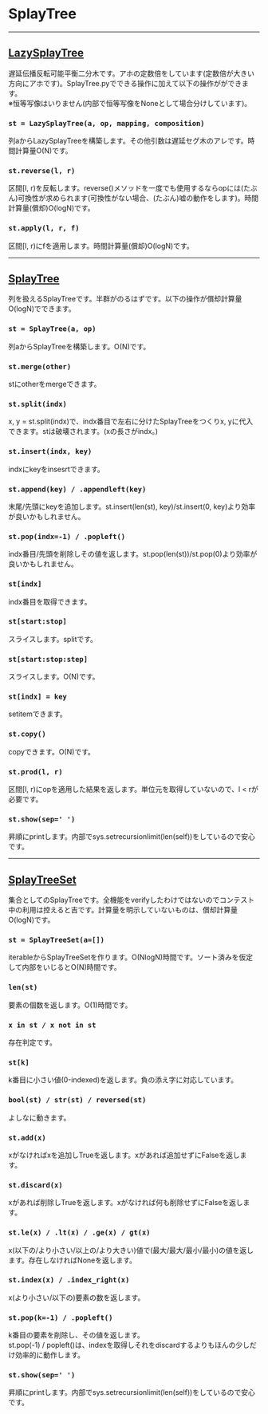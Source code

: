 # SplayTree

_____
## [LazySplayTree](https://github.com/titanium-22/Library/blob/main/BST/SplayTree/LazySplayTree.py)
遅延伝播反転可能平衡二分木です。アホの定数倍をしています(定数倍が大きい方向にアホです)。SplayTree.pyでできる操作に加えて以下の操作がができます。  
※恒等写像はいりません(内部で恒等写像をNoneとして場合分けしています)。

### ```st = LazySplayTree(a, op, mapping, composition)```
列aからLazySplayTreeを構築します。その他引数は遅延セグ木のアレです。時間計算量O(N)です。

### ```st.reverse(l, r)```
区間[l, r)を反転します。reverse()メソッドを一度でも使用するならopには(たぶん)可換性が求められます(可換性がない場合、(たぶん)嘘の動作をします)。時間計算量(償却)O(logN)です。

### ```st.apply(l, r, f)```
区間[l, r)にfを適用します。時間計算量(償却)O(logN)です。


_____
## [SplayTree](https://github.com/titanium-22/Library/blob/main/BST/SplayTree/SplayTree.py)
列を扱えるSplayTreeです。半群がのるはずです。以下の操作が償却計算量O(logN)でできます。

### ```st = SplayTree(a, op)```
列aからSplayTreeを構築します。O(N)です。

### ```st.merge(other)```
stにotherをmergeできます。

### ```st.split(indx)```
x, y = st.split(indx)で、indx番目で左右に分けたSplayTreeをつくりx, yに代入できます。stは破壊されます。(xの長さがindx。)

### ```st.insert(indx, key)```
indxにkeyをinsesrtできます。

### ```st.append(key) / .appendleft(key)```
末尾/先頭にkeyを追加します。st.insert(len(st), key)/st.insert(0, key)より効率が良いかもしれません。

### ```st.pop(indx=-1) / .popleft()```
indx番目/先頭を削除しその値を返します。st.pop(len(st))/st.pop(0)より効率が良いかもしれません。

### ```st[indx]```
indx番目を取得できます。

### ```st[start:stop]```
スライスします。splitです。

### ```st[start:stop:step]```
スライスします。O(N)です。

### ```st[indx] = key```
setitemできます。

### ```st.copy()```
copyできます。O(N)です。

### ```st.prod(l, r)```
区間[l, r)にopを適用した結果を返します。単位元を取得していないので、l < rが必要です。

### ```st.show(sep=' ')```
昇順にprintします。内部でsys.setrecursionlimit(len(self))をしているので安心です。


_____
## [SplayTreeSet](https://github.com/titanium-22/Library/blob/main/BST/SplayTree/SplayTreeSet.py)
集合としてのSplayTreeです。全機能をverifyしたわけではないのでコンテスト中の利用は控えると吉です。計算量を明示していないものは、償却計算量O(logN)です。

### ```st = SplayTreeSet(a=[])```
iterableからSplayTreeSetを作ります。O(NlogN)時間です。ソート済みを仮定して内部をいじるとO(N)時間です。

### ```len(st)```
要素の個数を返します。O(1)時間です。

### ```x in st / x not in st```
存在判定です。

### ```st[k]```
k番目に小さい値(0-indexed)を返します。負の添え字に対応しています。

### ```bool(st) / str(st) / reversed(st)```
よしなに動きます。

### ```st.add(x)```
xがなければxを追加しTrueを返します。xがあれば追加せずにFalseを返します。

### ```st.discard(x)```
xがあれば削除しTrueを返します。xがなければ何も削除せずにFalseを返します。

### ```st.le(x) / .lt(x) / .ge(x) / gt(x)```
x(以下の/より小さい/以上の/より大きい)値で(最大/最大/最小/最小)の値を返します。存在しなければNoneを返します。

### ```st.index(x) / .index_right(x)```
x(より小さい/以下の)要素の数を返します。

### ```st.pop(k=-1) / .popleft()```
k番目の要素を削除し、その値を返します。   
st.pop(-1) / popleft()は、indexを取得しそれをdiscardするよりもほんの少しだけ効率的に動作します。

### ```st.show(sep=' ')```
昇順にprintします。内部でsys.setrecursionlimit(len(self))をしているので安心です。

